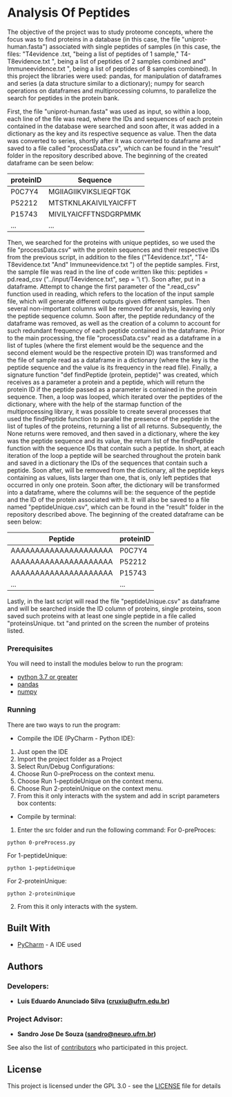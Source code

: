 # Analysis Of Peptides 

The objective of the project was to study proteome concepts, where the focus was to find proteins in a database (in this case, the file "uniprot-human.fasta") associated with single peptides of samples (in this case, the files: "T4evidence .txt, "being a list of peptides of 1 sample," T4-T8evidence.txt ", being a list of peptides of 2 samples combined and" Immuneevidence.txt ", being a list of peptides of 8 samples combined). In this project the libraries were used: pandas, for manipulation of dataframes and series (a data structure similar to a dictionary); numpy for search operations on dataframes and multiprocessing columns, to parallelize the search for peptides in the protein bank.

First, the file "uniprot-human.fasta" was used as input, so within a loop, each line of the file was read, where the IDs and sequences of each protein contained in the database were searched and soon after, it was added in a dictionary as the key and its respective sequence as value. Then the data was converted to series, shortly after it was converted to dataframe and saved to a file called "processData.csv", which can be found in the "result" folder in the repository described above. The beginning of the created dataframe can be seen below:

| proteinID | Sequence              |
|-----------|-----------------------|
| P0C7Y4    | MGIIAGIIKVIKSLIEQFTGK |
| P52212    | MTSTKNLAKAIVILYAICFFT |
| P15743    | MIVILYAICFFTNSDGRPMMK | 
| ...       | ...                   |

Then, we searched for the proteins with unique peptides, so we used the file "processData.csv" with the protein sequences and their respective IDs from the previous script, in addition to the files ("T4evidence.txt", "T4-T8evidence.txt "And" Immuneevidence.txt ") of the peptide samples. First, the sample file was read in the line of code written like this: peptides = pd.read_csv ("../input/T4evidence.txt", sep = '\ t'). Soon after, put in a dataframe. Attempt to change the first parameter of the ".read_csv" function used in reading, which refers to the location of the input sample file, which will generate different outputs given different samples. Then several non-important columns will be removed for analysis, leaving only the peptide sequence column. Soon after, the peptide redundancy of the dataframe was removed, as well as the creation of a column to account for such redundant frequency of each peptide contained in the dataframe. Prior to the main processing, the file "processData.csv" read as a dataframe in a list of tuples (where the first element would be the sequence and the second element would be the respective protein ID) was transformed and the file of sample read as a dataframe in a dictionary (where the key is the peptide sequence and the value is its frequency in the read file). Finally, a signature function "def findPeptide (protein, peptide)" was created, which receives as a parameter a protein and a peptide, which will return the protein ID if the peptide passed as a parameter is contained in the protein sequence. Then, a loop was looped, which iterated over the peptides of the dictionary, where with the help of the starmap function of the multiprocessing library, it was possible to create several processes that used the findPeptide function to parallel the presence of the peptide in the list of tuples of the proteins, returning a list of all returns. Subsequently, the None returns were removed, and then saved in a dictionary, where the key was the peptide sequence and its value, the return list of the findPeptide function with the sequence IDs that contain such a peptide. In short, at each iteration of the loop a peptide will be searched throughout the protein bank and saved in a dictionary the IDs of the sequences that contain such a peptide. Soon after, will be removed from the dictionary, all the peptide keys containing as values, lists larger than one, that is, only left peptides that occurred in only one protein. Soon after, the dictionary will be transformed into a dataframe, where the columns will be: the sequence of the peptide and the ID of the protein associated with it. It will also be saved to a file named "peptideUnique.csv", which can be found in the "result" folder in the repository described above. The beginning of the created dataframe can be seen below:

| Peptide               | proteinID |
|-----------------------|-----------|
| AAAAAAAAAAAAAAAAAAAAA | P0C7Y4    |
| AAAAAAAAAAAAAAAAAAAAA | P52212    |
| AAAAAAAAAAAAAAAAAAAAA | P15743    | 
| ...                   | ...       |

Lastly, in the last script will read the file "peptideUnique.csv" as dataframe and will be searched inside the ID column of proteins, single proteins, soon saved such proteins with at least one single peptide in a file called "proteinsUnique. txt "and printed on the screen the number of proteins listed.

### Prerequisites

You will need to install the modules below to run the program: 
* [python 3.7 or greater](https://www.python.org/downloads/release/python-370/)
* [pandas](https://pypi.org/project/pandas/)
* [numpy](https://pypi.org/project/numpy/)

### Running

There are two ways to run the program:

* Compile the IDE (PyCharm - Python IDE):
1. Just open the IDE
2. Import the project folder as a Project
3. Select Run/Debug Configurations:
4. Choose Run 0-preProcess on the context menu.
5. Choose Run 1-peptideUnique on the context menu.
6. Choose Run 2-proteinUnique on the context menu.
7. From this it only interacts with the system and add in script parameters box contents:

* Compile by terminal:
1. Enter the src folder and run the following command:
For 0-preProces:
```
python 0-preProcess.py
```
For 1-peptideUnique:
```
python 1-peptideUnique
```
For 2-proteinUnique:
```
python 2-proteinUnique
```
2. From this it only interacts with the system.

## Built With

* [PyCharm](https://www.jetbrains.com/pycharm/) - A IDE used

## Authors
### Developers: 
* **Luís Eduardo Anunciado Silva ([cruxiu@ufrn.edu.br](mailto:cruxiu@ufrn.edu.br))** 
### Project Advisor: 
* **Sandro Jose De Souza ([sandro@neuro.ufrn.br](mailto:sandro@neuro.ufrn.br))**

See also the list of [contributors](https://github.com/cruxiu/IMD0603-AnalysisOfPeptides/contributors) who participated in this project.

## License

This project is licensed under the GPL 3.0 - see the [LICENSE](LICENSE) file for details
